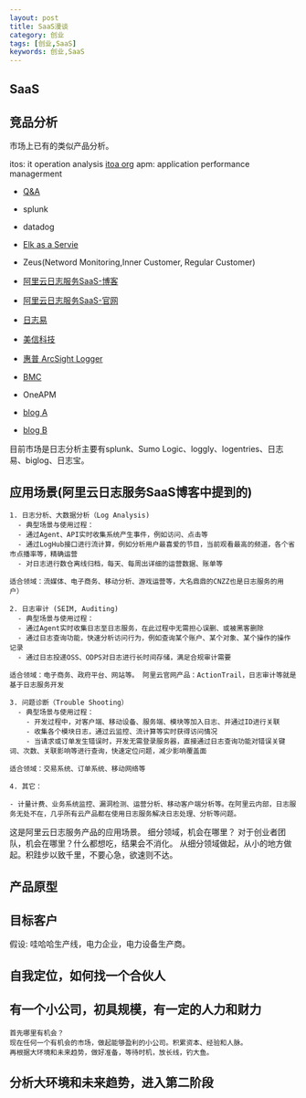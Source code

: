 ```yaml
---
layout: post
title: SaaS漫谈
category: 创业
tags: [创业,SaaS]
keywords: 创业,SaaS
---
```


## SaaS

## 竞品分析

市场上已有的类似产品分析。

itos: it operation analysis
[itoa org](http://www.itoa-landscape.org/)
apm: application performance managerment

- [Q&A](https://www.rizhiyi.com/products/questions.html)

- splunk
- datadog
- [Elk as a Servie](http://logz.io/)
- Zeus(Netword Monitoring,Inner Customer, Regular Customer)
- [阿里云日志服务SaaS-博客](https://yq.aliyun.com/articles/292)
- [阿里云日志服务SaaS-官网](https://www.aliyun.com/product/sls)
- [日志易](https://www.rizhiyi.com/)
- [美信科技](http://www.mxsoft.com/)
- [惠普 ArcSight Logger]()
- [BMC](http://www.bmcsoftware.cn/)
- OneAPM
- [blog A](http://www.codeceo.com/article/7-monitor-tools.html)
- [blog B](http://www.weixinrensheng.com/v1668uD5/)

目前市场是日志分析主要有splunk、Sumo Logic、loggly、logentries、日志易、biglog、日志宝。

## 应用场景(阿里云日志服务SaaS博客中提到的)

```
1. 日志分析、大数据分析（Log Analysis)
  - 典型场景与使用过程：
  - 通过Agent、API实时收集系统产生事件，例如访问、点击等
  - 通过LogHub接口进行流计算，例如分析用户最喜爱的节目，当前观看最高的频道，各个省市点播率等，精确运营
  - 对日志进行数仓离线归档，每天、每周出详细的运营数据、账单等

适合领域：流媒体、电子商务、移动分析、游戏运营等，大名鼎鼎的CNZZ也是日志服务的用户）

2. 日志审计 (SEIM, Auditing)
  - 典型场景与使用过程：
  - 通过Agent实时收集日志至日志服务，在此过程中无需担心误删、或被黑客删除
  - 通过日志查询功能，快速分析访问行为，例如查询某个账户、某个对象、某个操作的操作记录
  - 通过日志投递OSS、ODPS对日志进行长时间存储，满足合规审计需要

适合领域：电子商务、政府平台、网站等。 阿里云官网产品：ActionTrail，日志审计等就是基于日志服务开发

3. 问题诊断（Trouble Shooting）
  - 典型场景与使用过程：
    - 开发过程中，对客户端、移动设备、服务端、模块等加入日志、并通过ID进行关联
    - 收集各个模块日志，通过云监控、流计算等实时获得访问情况
    - 当请求或订单发生错误时，开发无需登录服务器，直接通过日志查询功能对错误关键词、次数、关联影响等进行查询，快速定位问题，减少影响覆盖面

适合领域：交易系统、订单系统、移动网络等

4. 其它：

- 计量计费、业务系统监控、漏洞检测、运营分析、移动客户端分析等。在阿里云内部，日志服务无处不在，几乎所有云产品都在使用日志服务解决日志处理、分析等问题。

```
这是阿里云日志服务产品的应用场景。
细分领域，机会在哪里？
对于创业者团队，机会在哪里？什么都想吃，结果会不消化。
从细分领域做起，从小的地方做起。积跬步以致千里，不要心急，欲速则不达。

## 产品原型


## 目标客户

假设: 哇哈哈生产线，电力企业，电力设备生产商。

## 自我定位，如何找一个合伙人


## 有一个小公司，初具规模，有一定的人力和财力

```
首先哪里有机会？
现在任何一个有机会的市场，做起能够盈利的小公司。积累资本、经验和人脉。
再根据大环境和未来趋势，做好准备，等待时机，放长线，钓大鱼。
```

## 分析大环境和未来趋势，进入第二阶段


